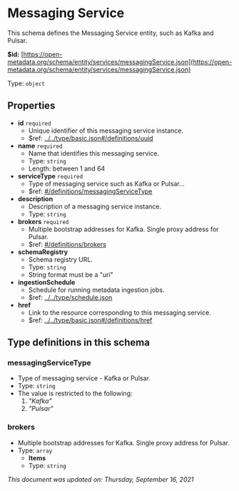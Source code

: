 # Messaging Service

This schema defines the Messaging Service entity, such as Kafka and Pulsar.

**$id:** [https://open-metadata.org/schema/entity/services/messagingService.json](https://open-metadata.org/schema/entity/services/messagingService.json)

Type: `object`

## Properties

* **id** `required`
  * Unique identifier of this messaging service instance.
  * $ref: [../../type/basic.json\#/definitions/uuid](../types/basic.md#uuid)
* **name** `required`
  * Name that identifies this messaging service.
  * Type: `string`
  * Length: between 1 and 64
* **serviceType** `required`
  * Type of messaging service such as Kafka or Pulsar...
  * $ref: [\#/definitions/messagingServiceType](messagingservice.md#messagingservicetype)
* **description**
  * Description of a messaging service instance.
  * Type: `string`
* **brokers** `required`
  * Multiple bootstrap addresses for Kafka. Single proxy address for Pulsar.
  * $ref: [\#/definitions/brokers](messagingservice.md#brokers)
* **schemaRegistry**
  * Schema registry URL.
  * Type: `string`
  * String format must be a "uri"
* **ingestionSchedule**
  * Schedule for running metadata ingestion jobs.
  * $ref: [../../type/schedule.json](../types/schedule.md)
* **href**
  * Link to the resource corresponding to this messaging service.
  * $ref: [../../type/basic.json\#/definitions/href](../types/basic.md#href)

## Type definitions in this schema

### messagingServiceType

* Type of messaging service - Kafka or Pulsar.
* Type: `string`
* The value is restricted to the following: 
  1. _"Kafka"_
  2. _"Pulsar"_

### brokers

* Multiple bootstrap addresses for Kafka. Single proxy address for Pulsar.
* Type: `array`
  * **Items**    
  * Type: `string`

_This document was updated on: Thursday, September 16, 2021_


